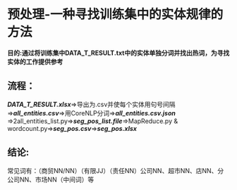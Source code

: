 # 预处理-一种寻找训练集中的实体规律的方法
**目的:通过将训练集中DATA_T_RESULT.txt中的实体单独分词并找出热词，为寻找实体的工作提供参考**

## 流程：
***DATA_T_RESULT.xlsx***=>导出为.csv并使每个实体用句号间隔=>***all_entities.csv***=>用CoreNLP分词=>***all_entities.csv.json***
=>2all_entities_list.py=>***seg_pos_list.file***=>MapReduce.py & wordcount.py=>***seg_pos.csv***=>***seg_pos.xlsx***

## 结论:
常见词有：（商贸NN/NN）（有限JJ）（责任NN）公司NN、超市NN、店NN、分公司NN、市场NN（中间词）等
